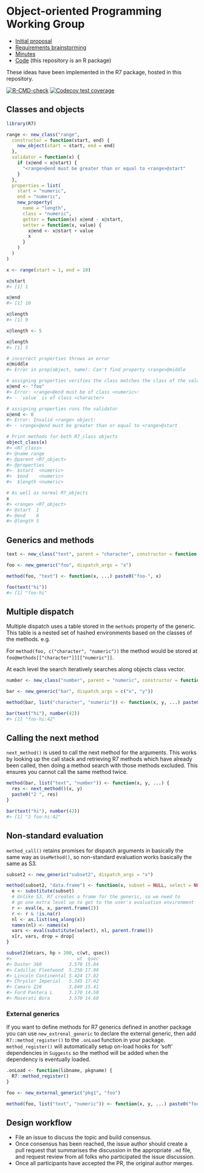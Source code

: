 
<!-- README.md is generated from README.Rmd. Please edit that file -->

# Object-oriented Programming Working Group

-   [Initial proposal](proposal/proposal.org)
-   [Requirements brainstorming](spec/requirements.md)
-   [Minutes](minutes/)
-   [Code](R/) (this repository is an R package)

These ideas have been implemented in the R7 package, hosted in this
repository.

<!-- badges: start -->

[![R-CMD-check](https://github.com/RConsortium/OOP-WG/workflows/R-CMD-check/badge.svg)](https://github.com/RConsortium/OOP-WG/actions)
[![Codecov test
coverage](https://codecov.io/gh/RConsortium/OOP-WG/branch/master/graph/badge.svg)](https://codecov.io/gh/RConsortium/OOP-WG?branch=master)
<!-- badges: end -->

## Classes and objects

``` r
library(R7)

range <- new_class("range",
  constructor = function(start, end) {
    new_object(start = start, end = end)
  },
  validator = function(x) {
    if (x@end < x@start) {
      "<range>@end must be greater than or equal to <range>@start"
    }
  },
  properties = list(
    start = "numeric",
    end = "numeric",
    new_property(
      name = "length",
      class = "numeric",
      getter = function(x) x@end - x@start,
      setter = function(x, value) {
        x@end <- x@start + value
        x
      }
    )
  )
)

x <- range(start = 1, end = 10)

x@start
#> [1] 1

x@end
#> [1] 10

x@length
#> [1] 9

x@length <- 5

x@length
#> [1] 5

# incorrect properties throws an error
x@middle
#> Error in prop(object, name): Can't find property <range>@middle

# assigning properties verifies the class matches the class of the value
x@end <- "foo"
#> Error: <range>@end must be of class <numeric>:
#> - `value` is of class <character>

# assigning properties runs the validator
x@end <- 0
#> Error: Invalid <range> object:
#> - <range>@end must be greater than or equal to <range>@start

# Print methods for both R7_class objects
object_class(x)
#> <R7_class>
#> @name range
#> @parent <R7_object>
#> @properties
#>  $start  <numeric>
#>  $end    <numeric>
#>  $length <numeric>

# As well as normal R7_objects
x
#> <range> <R7_object>
#> @start  1
#> @end    6
#> @length 5
```

## Generics and methods

``` r
text <- new_class("text", parent = "character", constructor = function(text) new_object(.data = text))

foo <- new_generic("foo", dispatch_args = "x")

method(foo, "text") <- function(x, ...) paste0("foo-", x)

foo(text("hi"))
#> [1] "foo-hi"
```

## Multiple dispatch

Multiple dispatch uses a table stored in the `methods` property of the
generic. This table is a nested set of hashed environments based on the
classes of the methods. e.g.

For `method(foo, c("character", "numeric"))` the method would be stored
at `foo@methods[["character"]][["numeric"]]`.

At each level the search iteratively searches along objects class
vector.

``` r
number <- new_class("number", parent = "numeric", constructor = function(x) new_object(.data = x))

bar <- new_generic("bar", dispatch_args = c("x", "y"))

method(bar, list("character", "numeric")) <- function(x, y, ...) paste0("foo-", x, ":", y)

bar(text("hi"), number(42))
#> [1] "foo-hi:42"
```

## Calling the next method

`next_method()` is used to call the next method for the arguments. This
works by looking up the call stack and retrieving R7 methods which have
already been called, then doing a method search with those methods
excluded. This ensures you cannot call the same method twice.

``` r
method(bar, list("text", "number")) <- function(x, y, ...) {
  res <- next_method()(x, y)
  paste0("2 ", res)
}

bar(text("hi"), number(42))
#> [1] "2 foo-hi:42"
```

## Non-standard evaluation

`method_call()` retains promises for dispatch arguments in basically the
same way as `UseMethod()`, so non-standard evaluation works basically
the same as S3.

``` r
subset2 <- new_generic("subset2", dispatch_args = "x")

method(subset2, "data.frame") <- function(x, subset = NULL, select = NULL, drop = FALSE, ...) {
  e <- substitute(subset)
  # Unlike S3, R7 creates a frame for the generic, so we need to
  # go one extra level up to get to the user's evaluation environment
  r <- eval(e, x, parent.frame(2))
  r <- r & !is.na(r)
  nl <- as.list(seq_along(x))
  names(nl) <- names(x)
  vars <- eval(substitute(select), nl, parent.frame())
  x[r, vars, drop = drop]
}

subset2(mtcars, hp > 200, c(wt, qsec))
#>                        wt  qsec
#> Duster 360          3.570 15.84
#> Cadillac Fleetwood  5.250 17.98
#> Lincoln Continental 5.424 17.82
#> Chrysler Imperial   5.345 17.42
#> Camaro Z28          3.840 15.41
#> Ford Pantera L      3.170 14.50
#> Maserati Bora       3.570 14.60
```

### External generics

If you want to define methods for R7 generics defined in another package
you can use `new_extrenal_generic` to declare the external generic, then
add `R7::method_register()` to the `.onLoad` function in your package.
`method_register()` will automatically setup on-load hooks for ‘soft’
dependencies in `Suggests` so the method will be added when the
dependency is eventually loaded.

``` r
.onLoad <- function(libname, pkgname) {
  R7::method_register()
}

foo <- new_external_generic("pkg1", "foo")

method(foo, list("text", "numeric")) <- function(x, y, ...) paste0("foo-", x, ": ", y)
```

## Design workflow

-   File an issue to discuss the topic and build consensus.
-   Once consensus has been reached, the issue author should create a
    pull request that summarises the discussion in the appropriate `.md`
    file, and request review from all folks who participated the issue
    discussion.
-   Once all participants have accepted the PR, the original author
    merges.

